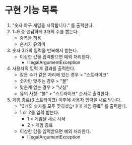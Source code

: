 # 구현 기능 목록

1. "숫자 야구 게임을 시작합니다." 를 출력한다. 
2. 1~9 중 랜덤하게 3개의 수를 뽑는다.
    * 중복을 허용 
    * 순서가 유의미
3. 숫자 3개의 입력을 반복해서 받는다.
    * 이상한 값을 입력받으면 예외 처리한다.
      * IllegalArgumentException
4. 사용자의 입력 후 결과를 출력한다.
    * 같은 수가 같은 자리에 있는 경우 > "스트라이크"
    * 숫자만 맞추는 경우 > "볼"
    * 맞춘게 없는 경우 > "낫싱"
    * 유의 사항: "볼" > "스트라이크" 순서로 출력한다.
5. 게임 종료(3 스트라이크) 이후에 사용자 입력을 새로 받는다.
   * "3개의 숫자를 모두 맞히셨습니다! 게임 종료" 를 출력한다.
   * 1 or 2를 입력 받는다.
     * 1 > 게임을 새로 시작
     * 2 > 게임 종료
   * 이상한 값을 입력받으면 예외 처리한다.
     * IllegalArgumentException
